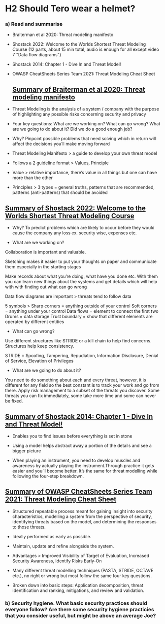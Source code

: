 # H2 Should Tero wear a helmet?

### a) Read and summarise
- Braiterman et al 2020: Threat modeling manifesto
- Shostack 2022: Welcome to the Worlds Shortest Threat Modeling Course (12 parts, about 15 min total, audio is enough for all except video 7 "Data flow diagrams")
- Shostack 2014: Chapter 1 - Dive In and Threat Model!
- OWASP CheatSheets Series Team 2021: Threat Modeling Cheat Sheet
  
  ## [Summary of Braiterman et al 2020: Threat modeling manifesto](https://www.threatmodelingmanifesto.org/)

-	Threat Modeling is the analysis of a system / company with the purpose of highlighting any possible risks concerning security and privacy

-	Four key questions: What are we working on? What can go wrong? What are we going to do about it? Did we do a good enough job?

-	Why? Pinpoint possible problems that need solving which in return will affect the decisions you’ll make moving forward

-	Threat Modeling Manifesto > a guide to develop your own threat model

-	Follows a 2 guideline format > Values, Principle

-	Value > relative importance, there’s value in all things but one can have more than the other

-	Principles >  3 types = general truths, patterns that are recommended, patterns (anti-patterns) that should be avoided


  ## [Summary of Shostack 2022: Welcome to the Worlds Shortest Threat Modeling Course](https://www.youtube.com/playlist?list=PLCVhBqLDKoOOZqKt74QI4pbDUnXSQo0nf)

-	Why? To predict problems which are likely to occur before they would cause the company any loss ex. security wise, expenses etc.

-	What are we working on?
  
Collaboration is important and valuable.

Sketching makes it easier to put your thoughts on paper and communicate them especially in the starting stages 

Make records about what you’re doing, what have you done etc. With them you can learn new things about the systems and get details which will help with with finding out what can go wrong

Data flow diagrams are important > threats tend to follow data

5 symbols >
Sharp corners = anything outside of your control
Soft corners = anything under your control
Data flows = element to connect the first two
Drums = data storage
Trust boundary = show that different elements are operated by different entities

-	What can go wrong?
  
Use different structures like STRIDE or a kill chain to help find concerns. Structures help keep consistency.

STRIDE = Spoofing, Tampering, Repudiation, Information Disclosure, Denial of Service, Elevation of Privileges


-	What are we going to do about it?
  
You need to do something about each and every threat, however, it is different for any field so the best constant is to track your work and go from there.
Apply risk management to a subset of the threats you discover. Some threats you can fix immediately, some take more time and some can never be fixed.


  ## [Summary of Shostack 2014: Chapter 1 - Dive In and Threat Model!](https://www.oreilly.com/library/view/threat-modeling-designing/9781118810057/9781118810057c01.xhtml#c1)

  -	Enables you to find issues before everything is set in stone
    
  -	Using a model helps abstract away a portion of the details and see a bigger picture
    
  -	When playing an instrument, you need to develop muscles and awareness by actually playing the instrument.Through practice it gets easier and you’ll become better. It’s the same for threat modelling while following the four-step breakdown.


  ## [Summary of OWASP CheatSheets Series Team 2021: Threat Modeling Cheat Sheet](https://cheatsheetseries.owasp.org/cheatsheets/Threat_Modeling_Cheat_Sheet.html)

  -	Structured repeatable process meant for gaining insight into security characteristics, modelling a system from the perspective of security, identifying threats based on the model, and determining the responses to those threats.

-	Ideally performed as early as possible.

-	Maintain, update and refine alongside the system.

-	Advantages > Improved Visibility of Target of Evaluation, Increased Security Awareness, Identify Risks Early-On 

-	Many different threat modelling techniques (PASTA, STRIDE, OCTAVE etc.), no right or wrong but most follow the same four key questions.

-	Broken down into basic steps: Application decomposition, threat identification and ranking, mitigations, and review and validation.


### b) Security hygiene. What basic security practices should everyone follow? Are there some security hygiene practicies that you consider useful, but might be above an average Joe?




  


